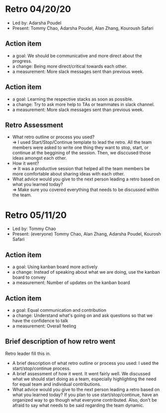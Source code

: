 # Retro 04/20/20

- Led by: Adarsha Poudel
- Present: Tommy Chao, Adarsha Poudel, Alan Zhang, Kouroush Safari

## Action item

- a goal: We should be communicative and more direct about the progress.
- a change: Being more direct/critical towards each other.
- a measurement: More slack messages sent than previous week.

## Action item

- a goal: Learning the respective stacks as soon as possible.
- a change: Try to ask more help to TAs or teammates in slack channel.
- a measurement: More slack messages sent than previous week.

## Retro Assessment

- What retro outline or process you used?  
  => I used Start/Stop/Continue template to lead the retro. All the team members were asked to write one thing they want to stop, start, or continue at the beggining of the session. Then, we disccused those ideas amongst each other.
- How it went?  
  => It was a productive session that helped all the team members be more comfortable about sharing ideas with each other.
- What advice would you give to the next person leading a retro based on what you learned today?  
  => Make sure you covered everything that needs to be discussed within the team.
  
  
# Retro 05/11/20

* Led by: Tommy Chao
* Present: (everyone) Tommy Chao, Alan Zhang, Adarsha Poudel, Kourosh Safari

## Action item

* a goal: Using kanban board more actively
* a change: Instead of speaking about what we are doing, use the kanban board to convey 
* a measurement: Number of updates on the kanban board

## Action item

* a goal: Equal communication and contribution
* a change: Understand what's going on and ask questions so that we have the confidence to talk
* a measurement: Overall feeling 

## Brief description of how retro went

Retro leader fill this in.

* A brief description of what retro outline or process you used: I used the start/stop/continue process.
* A brief assessment of how it went. It went fairly well. We discussed what we should start doing as a team, especially highlighting the need for equal team and individual contributions.
* What advice would you give to the next person leading a retro
  based on what you learned today? If you plan to use start/stop/continue, have an organized way to go though what everyone contributed. Also, don't be afraid to say what needs to be said regarding the team dynamic.
